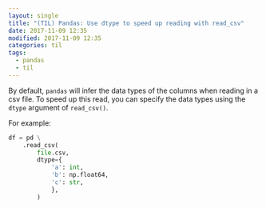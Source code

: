 ```yaml
---
layout: single
title: "(TIL) Pandas: Use dtype to speed up reading with read_csv"
date: 2017-11-09 12:35
modified: 2017-11-09 12:35
categories: til
tags:
  - pandas
  - til
---
```


By default, `pandas` will infer the data types of the columns when reading in a csv file.
To speed up this read, you can specify the data types using the `dtype` argument of
`read_csv()`.

For example:

```python
df = pd \
    .read_csv(
        file.csv,
        dtype={
            'a': int,
            'b': np.float64,
            'c': str,
            },
        )
```
